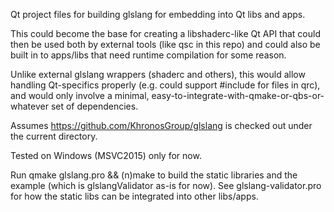 Qt project files for building glslang for embedding into Qt libs and
apps.

This could become the base for creating a libshaderc-like Qt API that
could then be used both by external tools (like qsc in this repo) and
could also be built in to apps/libs that need runtime compilation for
some reason.

Unlike external glslang wrappers (shaderc and others), this would
allow handling Qt-specifics properly (e.g. could support #include for
files in qrc), and would only involve a minimal,
easy-to-integrate-with-qmake-or-qbs-or-whatever set of dependencies.

Assumes https://github.com/KhronosGroup/glslang is checked out under
the current directory.

Tested on Windows (MSVC2015) only for now.

Run qmake glslang.pro && (n)make to build the static libraries and the
example (which is glslangValidator as-is for now). See
glslang-validator.pro for how the static libs can be integrated into
other libs/apps.
